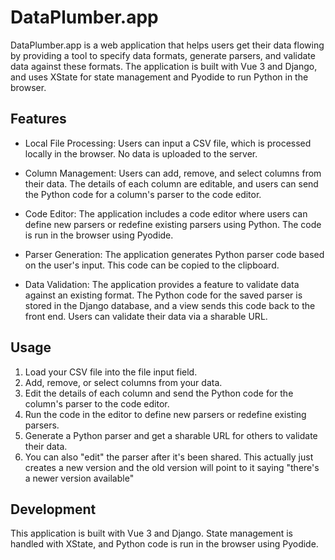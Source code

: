 # DataPlumber.app

DataPlumber.app is a web application that helps users get their data flowing by providing a tool to specify data formats, generate parsers, and validate data against these formats. The application is built with Vue 3 and Django, and uses XState for state management and Pyodide to run Python in the browser.

## Features

- Local File Processing: Users can input a CSV file, which is processed locally in the browser. No data is uploaded to the server.

- Column Management: Users can add, remove, and select columns from their data. The details of each column are editable, and users can send the Python code for a column's parser to the code editor.

- Code Editor: The application includes a code editor where users can define new parsers or redefine existing parsers using Python. The code is run in the browser using Pyodide.

- Parser Generation: The application generates Python parser code based on the user's input. This code can be copied to the clipboard.

- Data Validation: The application provides a feature to validate data against an existing format. The Python code for the saved parser is stored in the Django database, and a view sends this code back to the front end. Users can validate their data via a sharable URL.

## Usage

1. Load your CSV file into the file input field.
2. Add, remove, or select columns from your data.
3. Edit the details of each column and send the Python code for the column's parser to the code editor.
4. Run the code in the editor to define new parsers or redefine existing parsers.
5. Generate a Python parser and get a sharable URL for others to validate their data.
6. You can also "edit" the parser after it's been shared. This actually just creates a new version and the old version will point to it saying "there's a newer version available"

## Development

This application is built with Vue 3 and Django. State management is handled with XState, and Python code is run in the browser using Pyodide.

